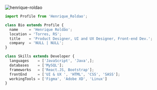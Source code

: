 <p align="left"> <img src="https://komarev.com/ghpvc/?username=henrique-roldao&label=Profile%20views&color=0e75b6&style=flat" alt="henrique-roldao" /> </p>

```js
import Profile from 'Henrique_Roldao';

class Bio extends Profile {
  name     = 'Henrique Roldão';
  location = 'Torres, RS';
  title    = 'Product Designer, UI and UX Designer, Front-end Dev.';
  company  = 'NULL | NULL';
}

class Skills extends Developer {
  languages    = ['JavaScript', 'Java',];
  databases    = ['MySQL'];
  frameworks   = ['React.JS, Bootstrap'];
  frontEnd     = ['UI & UX ', 'HTML', 'CSS', 'SASS'];
  workingTools = ['Figma', 'Adobe XD', 'Linux']
}
```
